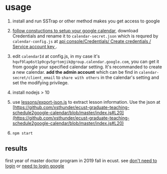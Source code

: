 # usage 

1. install and run SSTrap or other method makes you get access to google

2. [follow constuctions to setup your google calendar](https://github.com/yuhong90/node-google-calendar/wiki#preparations-needed), download Credentials and rename it to `calendar-secret.json` which is requred by `calendar-config.js` at [api console/Credentials/ Create credentials / Service account key ](https://console.developers.google.com/apis/dashboard).

3. edit `calendarId` at config.js, in my case it's `hquf9lap6st1p9cgv5grtomjik@group.calendar.google.com`, you can get it from google your specified calendar setting. It's recommanded to create a new calendar. **add the admin account** which can be find in `calendar-secret/client_email` to `share with others` in the calendar's setting and set the modifying privilege.

4. install nodejs > 10

5. use [lessons/export-json.js](lessons/export-json.js) to extract lesson information. Use the json at [https://github.com/xsthunder/ecust-graduate-teaching-schedule2google-calendar/blob/master/index.js#L20](https://github.com/xsthunder/ecust-graduate-teaching-schedule2google-calendar/blob/master/index.js#L20)

6. `npm start`


## results
first year of master doctor program in 2019 fall in ecust. see
[don't need to login](https://calendar.google.com/calendar/embed?src=hquf9lap6st1p9cgv5grtomjik%40group.calendar.google.com&ctz=Asia%2FShanghai) or [need to login google](https://calendar.google.com/calendar?cid=aHF1ZjlsYXA2c3QxcDljZ3Y1Z3J0b21qaWtAZ3JvdXAuY2FsZW5kYXIuZ29vZ2xlLmNvbQ)
